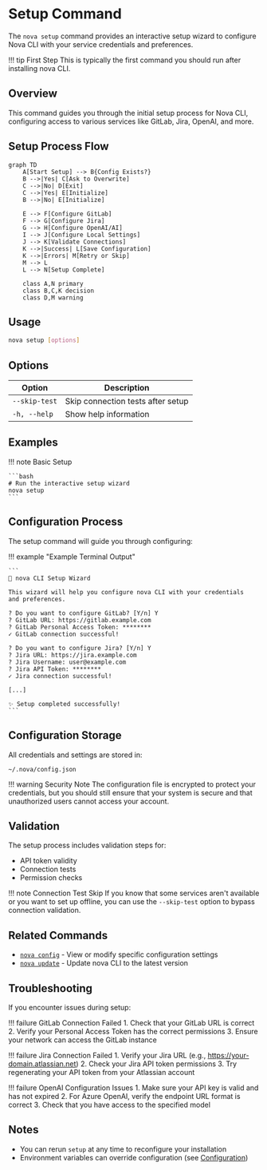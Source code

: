 # Setup Command

The `nova setup` command provides an interactive setup wizard to configure Nova CLI with your
service credentials and preferences.

!!! tip First Step This is typically the first command you should run after installing nova CLI.

## Overview

This command guides you through the initial setup process for Nova CLI, configuring access to
various services like GitLab, Jira, OpenAI, and more.

## Setup Process Flow

```mermaid
graph TD
    A[Start Setup] --> B{Config Exists?}
    B -->|Yes| C[Ask to Overwrite]
    C -->|No| D[Exit]
    C -->|Yes| E[Initialize]
    B -->|No| E[Initialize]
    
    E --> F[Configure GitLab]
    F --> G[Configure Jira]
    G --> H[Configure OpenAI/AI]
    I --> J[Configure Local Settings]
    J --> K[Validate Connections]
    K -->|Success| L[Save Configuration]
    K -->|Errors| M[Retry or Skip]
    M --> L
    L --> N[Setup Complete]
    
    class A,N primary
    class B,C,K decision
    class D,M warning
```

## Usage

```bash
nova setup [options]
```

## Options

| Option        | Description                       |
| ------------- | --------------------------------- |
| `--skip-test` | Skip connection tests after setup |
| `-h, --help`  | Show help information             |

## Examples

!!! note Basic Setup

    ```bash
    # Run the interactive setup wizard
    nova setup
    ```

## Configuration Process

The setup command will guide you through configuring:

!!! example "Example Terminal Output"

    ```
    🤖 nova CLI Setup Wizard

    This wizard will help you configure nova CLI with your credentials
    and preferences.

    ? Do you want to configure GitLab? [Y/n] Y
    ? GitLab URL: https://gitlab.example.com
    ? GitLab Personal Access Token: ********
    ✓ GitLab connection successful!

    ? Do you want to configure Jira? [Y/n] Y
    ? Jira URL: https://jira.example.com
    ? Jira Username: user@example.com
    ? Jira API Token: ********
    ✓ Jira connection successful!

    [...]

    ✨ Setup completed successfully!
    ```

## Configuration Storage

All credentials and settings are stored in:

```
~/.nova/config.json
```

!!! warning Security Note The configuration file is encrypted to protect your credentials, but you
should still ensure that your system is secure and that unauthorized users cannot access your
account.

## Validation

The setup process includes validation steps for:

- API token validity
- Connection tests
- Permission checks

!!! note Connection Test Skip If you know that some services aren't available or you want to set up
offline, you can use the `--skip-test` option to bypass connection validation.

## Related Commands

- [`nova config`](config.md) - View or modify specific configuration settings
- [`nova update`](update.md) - Update nova CLI to the latest version

## Troubleshooting

If you encounter issues during setup:

!!! failure GitLab Connection Failed 1. Check that your GitLab URL is correct 2. Verify your
Personal Access Token has the correct permissions 3. Ensure your network can access the GitLab
instance

!!! failure Jira Connection Failed 1. Verify your Jira URL (e.g., https://your-domain.atlassian.net)
2. Check your Jira API token permissions 3. Try regenerating your API token from your Atlassian
account

!!! failure OpenAI Configuration Issues 1. Make sure your API key is valid and has not expired 2.
For Azure OpenAI, verify the endpoint URL format is correct 3. Check that you have access to the
specified model

## Notes

- You can rerun `setup` at any time to reconfigure your installation
- Environment variables can override configuration (see
  [Configuration](../getting-started/configuration.md))
